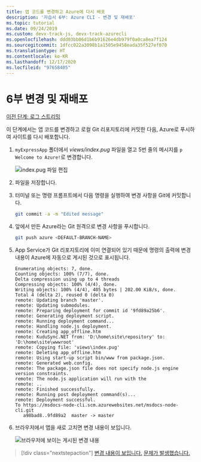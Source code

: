 ```yaml
---
title: 앱 코드를 변경하고 Azure에 다시 배포
description: '자습서 6부: Azure CLI - 변경 및 재배포'
ms.topic: tutorial
ms.date: 09/24/2019
ms.custom: devx-track-js, devx-track-azurecli
ms.openlocfilehash: ddd03bb06d1b6b91626e4db979f0a0ca8ea7f124
ms.sourcegitcommit: 1dfcc022a3098b1a1505e9458eada35f527ef070
ms.translationtype: HT
ms.contentlocale: ko-KR
ms.lasthandoff: 12/17/2020
ms.locfileid: "97658405"
---
```

# <a name="part-6-make-changes-and-redeploy"></a>6부 변경 및 재배포

[이전 단계: 로그 스트리밍](tutorial-vscode-azure-cli-node-05.md)

이 단계에서는 앱 코드를 변경하고 로컬 Git 리포지토리에 커밋한 다음, Azure로 푸시하여 사이트를 다시 배포합니다.

1. `myExpressApp` 폴더에서 *views/index.pug* 파일을 열고 5번 줄의 메시지를 `p Welcome to Azure!`로 변경합니다.

    ![index.pug 파일 편집](../../media/azure-cli/editpugfile.png)

1. 파일을 저장합니다.

1. 터미널 또는 명령 프롬프트에서 다음 명령을 실행하여 변경 사항을 Git에 커밋합니다.

    ```bash
    git commit -a -m "Edited message"
    ```

1. 앞에서 만든 Azure라는 Git 원격으로 변경 사항을 푸시합니다.

    ```bash
    git push azure <DEFAULT-BRANCH-NAME>
    ```

1. App Service가 Git 리포지토리에 이미 연결되어 있기 때문에 명령의 출력에 변경 내용이 Azure에 자동으로 게시된 것으로 표시됩니다. 

    ```output
    Enumerating objects: 7, done.
    Counting objects: 100% (7/7), done.
    Delta compression using up to 4 threads
    Compressing objects: 100% (4/4), done.
    Writing objects: 100% (4/4), 405 bytes | 202.00 KiB/s, done.
    Total 4 (delta 2), reused 0 (delta 0)
    remote: Updating branch 'master'.
    remote: Updating submodules.
    remote: Preparing deployment for commit id '9fd89a25b6'.
    remote: Generating deployment script.
    remote: Running deployment command...
    remote: Handling node.js deployment.
    remote: Creating app_offline.htm
    remote: KuduSync.NET from: 'D:\home\site\repository' to: 'D:\home\site\wwwroot'
    remote: Copying file: 'views\index.pug'
    remote: Deleting app_offline.htm
    remote: Using start-up script bin/www from package.json.
    remote: Generated web.config.
    remote: The package.json file does not specify node.js engine version constraints.
    remote: The node.js application will run with the 
    remote: ..
    remote: Finished successfully.
    remote: Running post deployment command(s)...
    remote: Deployment successful.
    To https://msdocs-node-cli.scm.azurewebsites.net/msdocs-node-cli.git
       a98bad8..9fd89a2  master -> master
    ```

1. 브라우저에서 앱을 새로 고치면 변경 내용이 보입니다.

    ![브라우저에 보이는 게시된 변경 내용](../../media/azure-cli/remote-app-changes.png)

> [!div class="nextstepaction"]
> [변경 내용이 보입니다.](tutorial-vscode-azure-cli-node-07.md) [문제가 발생했습니다.](https://www.research.net/r/PWZWZ52?tutorial=node-deployment&step=publishing-changes)
